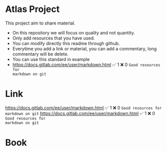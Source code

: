 # Atlas Project
This project aim to share material.
- On this repository we will focus on quality and not quantity.
- Only add resources that you have used.
- You can modify directly this readme through github.
- Everytime you add a link or material, you can add a commentary, long commentary will be delete.
- You can use this standard in example
- https://docs.gitlab.com/ee/user/markdown.html :white_check_mark: 1 :x: 0
<code>Good resources for markdown on git</code> 
  
# Link
https://docs.gitlab.com/ee/user/markdown.html :white_check_mark: 1 :x: 0
<code>Good resources for markdown on git</code>
https://docs.gitlab.com/ee/user/markdown.html :white_check_mark: 1 :x: 0
<code>Good resources for markdown on git</code> 



# Book

